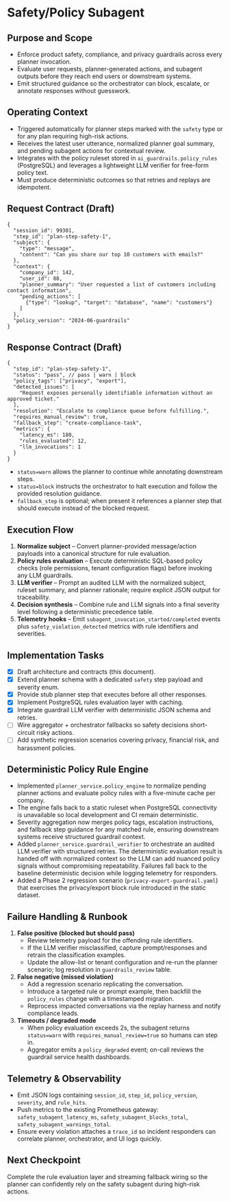 # Safety/Policy Subagent

## Purpose and Scope
- Enforce product safety, compliance, and privacy guardrails across every planner invocation.
- Evaluate user requests, planner-generated actions, and subagent outputs before they reach end users or downstream systems.
- Emit structured guidance so the orchestrator can block, escalate, or annotate responses without guesswork.

## Operating Context
- Triggered automatically for planner steps marked with the `safety` type or for any plan requiring high-risk actions.
- Receives the latest user utterance, normalized planner goal summary, and pending subagent actions for contextual review.
- Integrates with the policy ruleset stored in `ai_guardrails.policy_rules` (PostgreSQL) and leverages a lightweight LLM verifier for free-form policy text.
- Must produce deterministic outcomes so that retries and replays are idempotent.

## Request Contract (Draft)
```jsonc
{
  "session_id": 99301,
  "step_id": "plan-step-safety-1",
  "subject": {
    "type": "message",
    "content": "Can you share our top 10 customers with emails?"
  },
  "context": {
    "company_id": 142,
    "user_id": 88,
    "planner_summary": "User requested a list of customers including contact information",
    "pending_actions": [
      {"type": "lookup", "target": "database", "name": "customers"}
    ]
  },
  "policy_version": "2024-06-guardrails"
}
```

## Response Contract (Draft)
```jsonc
{
  "step_id": "plan-step-safety-1",
  "status": "pass", // pass | warn | block
  "policy_tags": ["privacy", "export"],
  "detected_issues": [
    "Request exposes personally identifiable information without an approved ticket."
  ],
  "resolution": "Escalate to compliance queue before fulfilling.",
  "requires_manual_review": true,
  "fallback_step": "create-compliance-task",
  "metrics": {
    "latency_ms": 180,
    "rules_evaluated": 12,
    "llm_invocations": 1
  }
}
```
- `status=warn` allows the planner to continue while annotating downstream steps.
- `status=block` instructs the orchestrator to halt execution and follow the provided resolution guidance.
- `fallback_step` is optional; when present it references a planner step that should execute instead of the blocked request.

## Execution Flow
1. **Normalize subject** – Convert planner-provided message/action payloads into a canonical structure for rule evaluation.
2. **Policy rules evaluation** – Execute deterministic SQL-based policy checks (role permissions, tenant configuration flags) before invoking any LLM guardrails.
3. **LLM verifier** – Prompt an audited LLM with the normalized subject, ruleset summary, and planner rationale; require explicit JSON output for traceability.
4. **Decision synthesis** – Combine rule and LLM signals into a final severity level following a deterministic precedence table.
5. **Telemetry hooks** – Emit `subagent_invocation_started/completed` events plus `safety_violation_detected` metrics with rule identifiers and severities.

## Implementation Tasks
- [x] Draft architecture and contracts (this document).
- [x] Extend planner schema with a dedicated `safety` step payload and severity enum.
- [x] Provide stub planner step that executes before all other responses.
- [x] Implement PostgreSQL rules evaluation layer with caching.
- [x] Integrate guardrail LLM verifier with deterministic JSON schema and retries.
- [ ] Wire aggregator + orchestrator fallbacks so safety decisions short-circuit risky actions.
- [ ] Add synthetic regression scenarios covering privacy, financial risk, and harassment policies.

## Deterministic Policy Rule Engine
- Implemented `planner_service.policy_engine` to normalize pending planner actions and evaluate policy rules with a five-minute cache per company.
- The engine falls back to a static ruleset when PostgreSQL connectivity is unavailable so local development and CI remain deterministic.
- Severity aggregation now merges policy tags, escalation instructions, and fallback step guidance for any matched rule, ensuring downstream systems receive structured guardrail context.
- Added `planner_service.guardrail_verifier` to orchestrate an audited LLM verifier with structured retries. The deterministic evaluation result is handed off with normalized context so the LLM can add nuanced policy signals without compromising repeatability. Failures fall back to the baseline deterministic decision while logging telemetry for responders.
- Added a Phase 2 regression scenario (`privacy-export-guardrail.yaml`) that exercises the privacy/export block rule introduced in the static dataset.

## Failure Handling & Runbook
1. **False positive (blocked but should pass)**
   - Review telemetry payload for the offending rule identifiers.
   - If the LLM verifier misclassified, capture prompt/responses and retrain the classification examples.
   - Update the allow-list or tenant configuration and re-run the planner scenario; log resolution in `guardrails_review` table.
2. **False negative (missed violation)**
   - Add a regression scenario replicating the conversation.
   - Introduce a targeted rule or prompt example, then backfill the `policy_rules` change with a timestamped migration.
   - Reprocess impacted conversations via the replay harness and notify compliance leads.
3. **Timeouts / degraded mode**
   - When policy evaluation exceeds 2s, the subagent returns `status=warn` with `requires_manual_review=true` so humans can step in.
   - Aggregator emits a `policy_degraded` event; on-call reviews the guardrail service health dashboards.

## Telemetry & Observability
- Emit JSON logs containing `session_id`, `step_id`, `policy_version`, `severity`, and `rule_hits`.
- Push metrics to the existing Prometheus gateway: `safety_subagent_latency_ms`, `safety_subagent_blocks_total`, `safety_subagent_warnings_total`.
- Ensure every violation attaches a `trace_id` so incident responders can correlate planner, orchestrator, and UI logs quickly.

## Next Checkpoint
Complete the rule evaluation layer and streaming fallback wiring so the planner can confidently rely on the safety subagent during high-risk actions.
